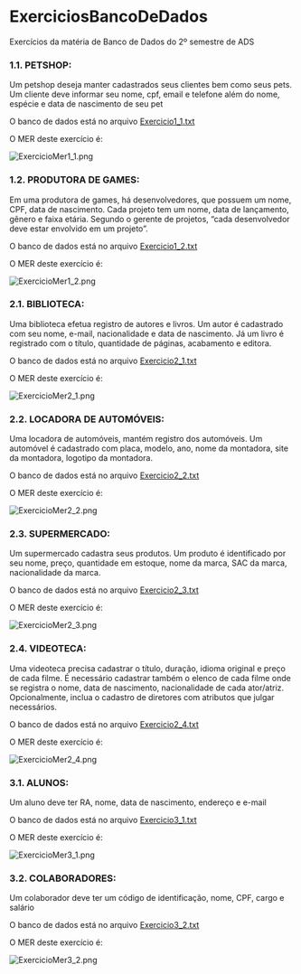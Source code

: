 # ExerciciosBancoDeDados
Exercícios da matéria de Banco de Dados do 2º semestre de ADS

### 1.1. PETSHOP: 

Um petshop deseja manter cadastrados seus clientes bem como seus pets. Um cliente deve informar seu nome, cpf, email e telefone além do nome, espécie e data de nascimento de seu pet

O banco de dados está no arquivo [Exercicio1_1.txt](Exercicio1_1.txt)

O MER deste exercício é: 

![ExercicioMer1_1.png](ExercicioMer1_1.png)


### 1.2. PRODUTORA DE GAMES: 

Em uma produtora de games, há desenvolvedores, que possuem um nome, CPF, data de nascimento. Cada projeto tem um nome, data de lançamento, gênero e faixa etária. Segundo o gerente de projetos, “cada desenvolvedor deve estar envolvido em um projeto”.

O banco de dados está no arquivo [Exercicio1_2.txt](Exercicio1_2.txt)

O MER deste exercício é: 

![ExercicioMer1_2.png](ExercicioMer1_2.png)


### 2.1. BIBLIOTECA: 

Uma biblioteca efetua registro de autores e livros. Um autor é cadastrado com seu nome, e-mail, nacionalidade e data de nascimento. Já um livro é registrado com o título, quantidade de páginas, acabamento e editora.

O banco de dados está no arquivo [Exercicio2_1.txt](Exercicio2_1.txt)

O MER deste exercício é: 

![ExercicioMer2_1.png](ExercicioMer2_1.png)


### 2.2. LOCADORA DE AUTOMÓVEIS: 

Uma locadora de automóveis, mantém registro dos automóveis. Um automóvel é cadastrado com placa, modelo, ano, nome da montadora, site da montadora, logotipo da montadora.

O banco de dados está no arquivo [Exercicio2_2.txt](Exercicio2_2.txt)

O MER deste exercício é: 

![ExercicioMer2_2.png](ExercicioMer2_2.png)


### 2.3. SUPERMERCADO: 

Um supermercado cadastra seus produtos. Um produto é identificado por seu nome, preço, quantidade em estoque, nome da marca, SAC da marca, nacionalidade da marca.

O banco de dados está no arquivo [Exercicio2_3.txt](Exercicio2_3.txt)

O MER deste exercício é: 

![ExercicioMer2_3.png](ExercicioMer2_3.png)


### 2.4. VIDEOTECA: 

Uma videoteca precisa cadastrar o título, duração, idioma original e preço de cada filme. É necessário cadastrar também o elenco de cada filme onde se registra o nome, data de nascimento, nacionalidade de cada ator/atriz. Opcionalmente, inclua o cadastro de diretores com atributos que julgar necessários.

O banco de dados está no arquivo [Exercicio2_4.txt](Exercicio2_4.txt)

O MER deste exercício é: 

![ExercicioMer2_4.png](ExercicioMer2_4.png)


### 3.1. ALUNOS: 

Um aluno deve ter RA, nome, data de nascimento, endereço e e-mail

O banco de dados está no arquivo [Exercicio3_1.txt](Exercicio3_1.txt)

O MER deste exercício é: 

![ExercicioMer3_1.png](ExercicioMer3_1.png)


### 3.2. COLABORADORES: 

Um colaborador deve ter um código de identificação, nome, CPF, cargo e salário

O banco de dados está no arquivo [Exercicio3_2.txt](Exercicio3_2.txt)

O MER deste exercício é: 

![ExercicioMer3_2.png](ExercicioMer3_2.png)

